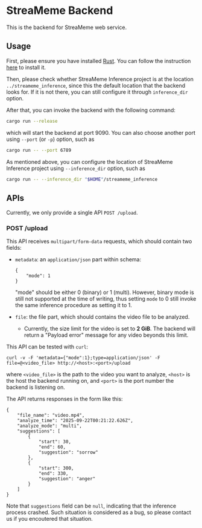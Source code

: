 # StreaMeme Backend

This is the backend for StreaMeme web service.

## Usage

First, please ensure you have installed [Rust](https://www.rust-lang.org/). You can follow the instruction [here](https://www.rust-lang.org/tools/install) to install it.

Then, please check whether StreaMeme Inference project is at the location `../streameme_inference`, since this the default location that the backend looks for.
If it is not there, you can still configure it through `inference_dir` option.

After that, you can invoke the backend with the following command:
```bash
cargo run --release
```
which will start the backend at port 9090. You can also choose another port using `--port` (or `-p`) option, such as
```bash
cargo run -- --port 6789
```
As mentioned above, you can configure the location of StreaMeme Inference project using `--inference_dir` option, such as
```bash
cargo run -- --inference_dir "$HOME"/streameme_inference
```
## APIs

Currently, we only provide a single API `POST /upload`. 

### POST /upload

This API receives `multipart/form-data` requests, which should contain two fields:

- `metadata`: an `application/json` part within schema:
    ```
    {
        "mode": 1
    }
    ```
    "mode" should be either 0 (binary) or 1 (multi). However, binary mode is still not supported at the time of writing, thus setting `mode` to 0 still invoke the same inference procedure as setting it to 1.

- `file`: the file part, which should contains the video file to be analyzed.
  - Currently, the size limit for the video is set to **2 GiB**. The backend will return a "Payload error" message for any video beyonds this limit.

This API can be tested with `curl`:
```
curl -v -F 'metadata={"mode":1};type=application/json' -F file=@<video_file> http://<host>:<port>/upload
```
where `<video_file>` is the path to the video you want to analyze, `<host>` is the host the backend running on, and `<port>` is the port number the backend is listening on.

The API returns responses in the form like this:
```
{
    "file_name": "video.mp4",
    "analyze_time": "2025-09-22T00:21:22.626Z", 
    "analyze_mode": "multi",
    "suggestions": [
        {
            "start": 30,
            "end": 60,
            "suggestion": "sorrow"
        },
        {
            "start": 300,
            "end": 330,
            "suggestion": "anger"
        }
    ]
}
```
Note that `suggestions` field can be `null`, indicating that the inference process crashed. Such situation is considered as a bug, so please contact us if you encoutered that situation.
